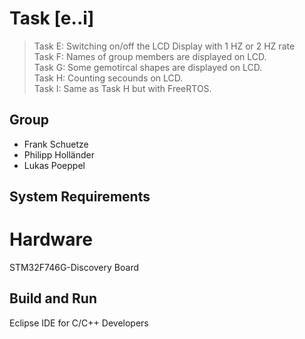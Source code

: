# Task [e..i]  
> Task  E: Switching on/off the LCD Display with 1 HZ or 2 HZ rate  
> Task  F: Names of group members are displayed on LCD.  
> Task  G: Some gemotircal shapes are displayed on LCD.  
> Task  H: Counting secounds on LCD.  
> Task  I: Same as Task H but with FreeRTOS.  

## Group  
- Frank Schuetze  
- Philipp Holländer  
- Lukas Poeppel  

## System Requirements  
  
# Hardware  
STM32F746G-Discovery Board  

## Build and Run  
Eclipse IDE for C/C++ Developers  



